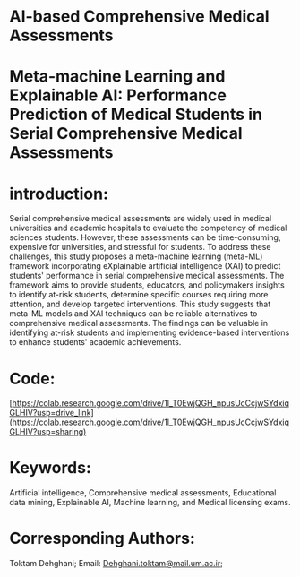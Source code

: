 # AI-based Comprehensive Medical Assessments
# Meta-machine Learning and Explainable AI: Performance Prediction of Medical Students in Serial Comprehensive Medical Assessments
# introduction:
Serial comprehensive medical assessments are widely used in medical universities and academic hospitals to evaluate the competency of medical sciences students. However, these assessments can be time-consuming, expensive for universities, and stressful for students. To address these challenges, this study proposes a meta-machine learning (meta-ML) framework incorporating eXplainable artificial intelligence (XAI) to predict students' performance in serial comprehensive medical assessments. The framework aims to provide students, educators, and policymakers insights to identify at-risk students, determine specific courses requiring more attention, and develop targeted interventions. This study suggests that meta-ML models and XAI techniques can be reliable alternatives to comprehensive medical assessments. The findings can be valuable in identifying at-risk students and implementing evidence-based interventions to enhance students' academic achievements.
# Code: 
[https://colab.research.google.com/drive/1l_T0EwjQGH_npusUcCcjwSYdxiqGLHIV?usp=drive_link](https://colab.research.google.com/drive/1l_T0EwjQGH_npusUcCcjwSYdxiqGLHIV?usp=sharing)
# Keywords: 
Artificial intelligence, Comprehensive medical assessments, Educational data mining, Explainable AI, Machine learning, and Medical licensing exams.
# Corresponding Authors: 
Toktam Dehghani; 
Email: Dehghani.toktam@mail.um.ac.ir;
